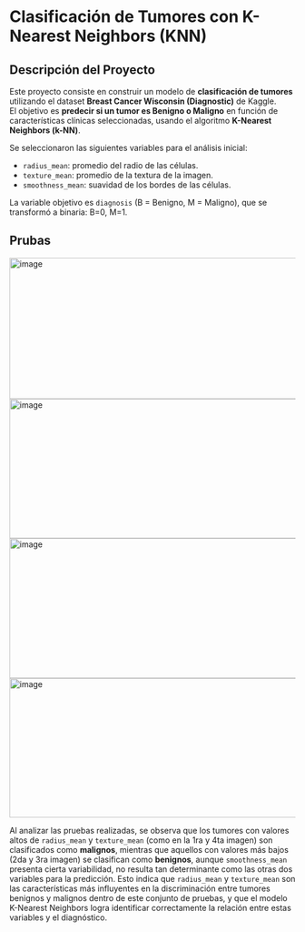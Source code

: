 # Clasificación de Tumores con K-Nearest Neighbors (KNN)

## Descripción del Proyecto
Este proyecto consiste en construir un modelo de **clasificación de tumores** utilizando el dataset **Breast Cancer Wisconsin (Diagnostic)** de Kaggle.  
El objetivo es **predecir si un tumor es Benigno o Maligno** en función de características clínicas seleccionadas, usando el algoritmo **K-Nearest Neighbors (k-NN)**.

Se seleccionaron las siguientes variables para el análisis inicial:

- `radius_mean`: promedio del radio de las células.  
- `texture_mean`: promedio de la textura de la imagen.  
- `smoothness_mean`: suavidad de los bordes de las células.

La variable objetivo es `diagnosis` (B = Benigno, M = Maligno), que se transformó a binaria: B=0, M=1.

## Prubas
<img width="1027" height="248" alt="image" src="https://github.com/user-attachments/assets/8d7919c9-3160-40c4-9e09-596f71ae0490" />
<img width="1021" height="245" alt="image" src="https://github.com/user-attachments/assets/ff04655f-5090-4a65-ba47-df83d49cc86d" />
<img width="1021" height="246" alt="image" src="https://github.com/user-attachments/assets/10f4ba6e-a73a-4909-9dcc-d068a95226b3" />
<img width="1022" height="245" alt="image" src="https://github.com/user-attachments/assets/e26e0ef2-ee3f-4b2b-8ab9-5d83994b226c" />

Al analizar las pruebas realizadas, se observa que los tumores con valores altos de `radius_mean` y `texture_mean` (como en la 1ra y 4ta imagen) son clasificados como **malignos**, mientras que aquellos con valores más bajos (2da y 3ra imagen) se clasifican como **benignos**, aunque `smoothness_mean` presenta cierta variabilidad, no resulta tan determinante como las otras dos variables para la predicción. Esto indica que `radius_mean` y `texture_mean` son las características más influyentes en la discriminación entre tumores benignos y malignos dentro de este conjunto de pruebas, y que el modelo K-Nearest Neighbors logra identificar correctamente la relación entre estas variables y el diagnóstico.

